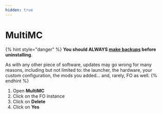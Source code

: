 ```yaml
---
hidden: true
---
```


# MultiMC

{% hint style="danger" %}
**You should ALWAYS [make backups](../backup/multimc.md) before uninstalling**.

As with any other piece of software, updates may go wrong for many reasons, including but not limited to: the launcher, the hardware, your custom configuration, the mods you added... and, rarely, FO as well.
{% endhint %}

1. Open **MultiMC**
2. Click on the FO instance
3. Click on **Delete**
4. Click on **Yes**
